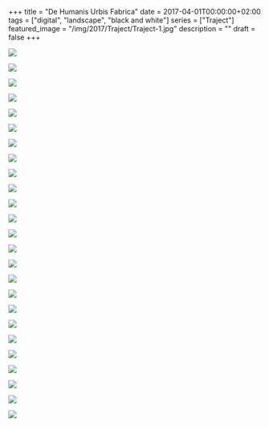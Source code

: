 +++
title =  "De Humanis Urbis Fabrica"
date = 2017-04-01T00:00:00+02:00
tags = ["digital", "landscape", "black and white"]
series = ["Traject"]
featured_image = "/img/2017/Traject/Traject-1.jpg"
description = ""
draft = false
+++

![](/img/2017/Traject/Traject-1.jpg)

![](/img/2017/Traject/Traject-3.jpg)

![](/img/2017/Traject/Traject-4.jpg)

![](/img/2017/Traject/Traject-5.jpg)

![](/img/2017/Traject/Traject-6.jpg)

![](/img/2017/Traject/Traject-7.jpg)

![](/img/2017/Traject/Traject-8.jpg)

![](/img/2017/Traject/Traject-9.jpg)

![](/img/2017/Traject/Traject-10.jpg)

![](/img/2017/Traject/Traject-11.jpg)

![](/img/2017/Traject/Traject-12.jpg)

![](/img/2017/Traject/Traject-13.jpg)

![](/img/2017/Traject/Traject-14.jpg)

![](/img/2017/Traject/Traject-15.jpg)

![](/img/2017/Traject/Traject-16.jpg)

![](/img/2017/Traject/Traject-17.jpg)

![](/img/2017/Traject/Traject-18.jpg)

![](/img/2017/Traject/Traject-19.jpg)

![](/img/2017/Traject/Traject-20.jpg)

![](/img/2017/Traject/Traject-21.jpg)

![](/img/2017/Traject/Traject-22.jpg)

![](/img/2017/Traject/Traject-23.jpg)

![](/img/2017/Traject/Traject-24.jpg)

![](/img/2017/Traject/Traject-25.jpg)

![](/img/2017/Traject/Traject-26.jpg)
